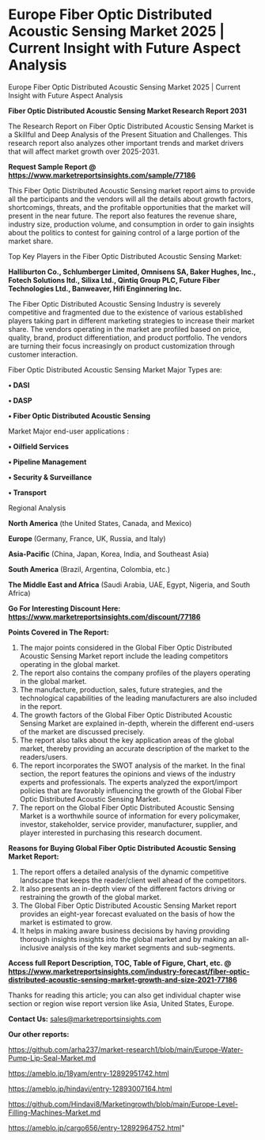 # Europe Fiber Optic Distributed Acoustic Sensing Market 2025 | Current Insight with Future Aspect Analysis
Europe Fiber Optic Distributed Acoustic Sensing Market 2025 | Current Insight with Future Aspect Analysis

<strong>Fiber Optic Distributed Acoustic Sensing Market Research Report 2031</strong>

The Research Report on Fiber Optic Distributed Acoustic Sensing Market is a Skillful and Deep Analysis of the Present Situation and Challenges. This research report also analyzes other important trends and market drivers that will affect market growth over 2025-2031.

<strong>Request Sample Report @ <a href=https://www.marketreportsinsights.com/sample/77186>https://www.marketreportsinsights.com/sample/77186</a></strong>

This Fiber Optic Distributed Acoustic Sensing market report aims to provide all the participants and the vendors will all the details about growth factors, shortcomings, threats, and the profitable opportunities that the market will present in the near future. The report also features the revenue share, industry size, production volume, and consumption in order to gain insights about the politics to contest for gaining control of a large portion of the market share.

Top Key Players in the Fiber Optic Distributed Acoustic Sensing Market:

<strong>Halliburton Co., Schlumberger Limited, Omnisens SA, Baker Hughes, Inc., Fotech Solutions ltd., Silixa Ltd., Qintiq Group PLC, Future Fiber Technologies Ltd., Banweaver, Hifi Enginnering Inc.</strong>

The Fiber Optic Distributed Acoustic Sensing Industry is severely competitive and fragmented due to the existence of various established players taking part in different marketing strategies to increase their market share. The vendors operating in the market are profiled based on price, quality, brand, product differentiation, and product portfolio. The vendors are turning their focus increasingly on product customization through customer interaction.

Fiber Optic Distributed Acoustic Sensing Market Major Types are:

<strong>• DASI

• DASP

• Fiber Optic Distributed Acoustic Sensing</strong>

Market Major end-user applications :

<strong>• Oilfield Services

• Pipeline Management

• Security & Surveillance

• Transport</strong>

Regional Analysis

</u><strong><b>North America</b></strong> (the United States, Canada, and Mexico)

<strong><b>Europe </b></strong>(Germany, France, UK, Russia, and Italy)

<strong><b>Asia-Pacific</b></strong> (China, Japan, Korea, India, and Southeast Asia)

<strong><b>South America</b></strong> (Brazil, Argentina, Colombia, etc.)

<strong><b>The Middle East and Africa</b></strong> (Saudi Arabia, UAE, Egypt, Nigeria, and South Africa)

<strong>Go For Interesting Discount Here: <a href=https://www.marketreportsinsights.com/discount/77186>https://www.marketreportsinsights.com/discount/77186</a></strong>

<strong>Points Covered in The Report:</strong>
<ol>
  <li>The major points considered in the Global Fiber Optic Distributed Acoustic Sensing Market report include the leading competitors operating in the global market.</li>
  <li>The report also contains the company profiles of the players operating in the global market.</li>
  <li>The manufacture, production, sales, future strategies, and the technological capabilities of the leading manufacturers are also included in the report.</li>
  <li>The growth factors of the Global Fiber Optic Distributed Acoustic Sensing Market are explained in-depth, wherein the different end-users of the market are discussed precisely.</li>
  <li>The report also talks about the key application areas of the global market, thereby providing an accurate description of the market to the readers/users.</li>
  <li>The report incorporates the SWOT analysis of the market. In the final section, the report features the opinions and views of the industry experts and professionals. The experts analyzed the export/import policies that are favorably influencing the growth of the Global Fiber Optic Distributed Acoustic Sensing Market.</li>
  <li>The report on the Global Fiber Optic Distributed Acoustic Sensing Market is a worthwhile source of information for every policymaker, investor, stakeholder, service provider, manufacturer, supplier, and player interested in purchasing this research document.</li>
</ol>
<strong>Reasons for Buying Global Fiber Optic Distributed Acoustic Sensing Market Report:</strong>

<ol>
  <li>The report offers a detailed analysis of the dynamic competitive landscape that keeps the reader/client well ahead of the competitors.</li>
  <li>It also presents an in-depth view of the different factors driving or restraining the growth of the global market.</li>
  <li>The Global Fiber Optic Distributed Acoustic Sensing Market report provides an eight-year forecast evaluated on the basis of how the market is estimated to grow.</li>
  <li>It helps in making aware business decisions by having providing thorough insights insights into the global market and by making an all-inclusive analysis of the key market segments and sub-segments.</li>
</ol>
<strong>Access full Report Description, TOC, Table of Figure, Chart, etc. @ <a href=https://www.marketreportsinsights.com/industry-forecast/fiber-optic-distributed-acoustic-sensing-market-growth-and-size-2021-77186>https://www.marketreportsinsights.com/industry-forecast/fiber-optic-distributed-acoustic-sensing-market-growth-and-size-2021-77186</a></strong>


Thanks for reading this article; you can also get individual chapter wise section or region wise report version like Asia, United States, Europe.

<strong>Contact Us:</strong>
sales@marketreportsinsights.com

<strong>Our other reports:</strong>

<a href=https://github.com/arha237/market-research1/blob/main/Europe-Water-Pump-Lip-Seal-Market.md>https://github.com/arha237/market-research1/blob/main/Europe-Water-Pump-Lip-Seal-Market.md</a>

<a href=https://ameblo.jp/18yam/entry-12892951742.html>https://ameblo.jp/18yam/entry-12892951742.html</a>

<a href=https://ameblo.jp/hindavi/entry-12893007164.html>https://ameblo.jp/hindavi/entry-12893007164.html</a>

<a href=https://github.com/Hindavi8/Marketingrowth/blob/main/Europe-Level-Filling-Machines-Market.md>https://github.com/Hindavi8/Marketingrowth/blob/main/Europe-Level-Filling-Machines-Market.md</a>

<a href=https://ameblo.jp/cargo656/entry-12892964752.html>https://ameblo.jp/cargo656/entry-12892964752.html</a>"
